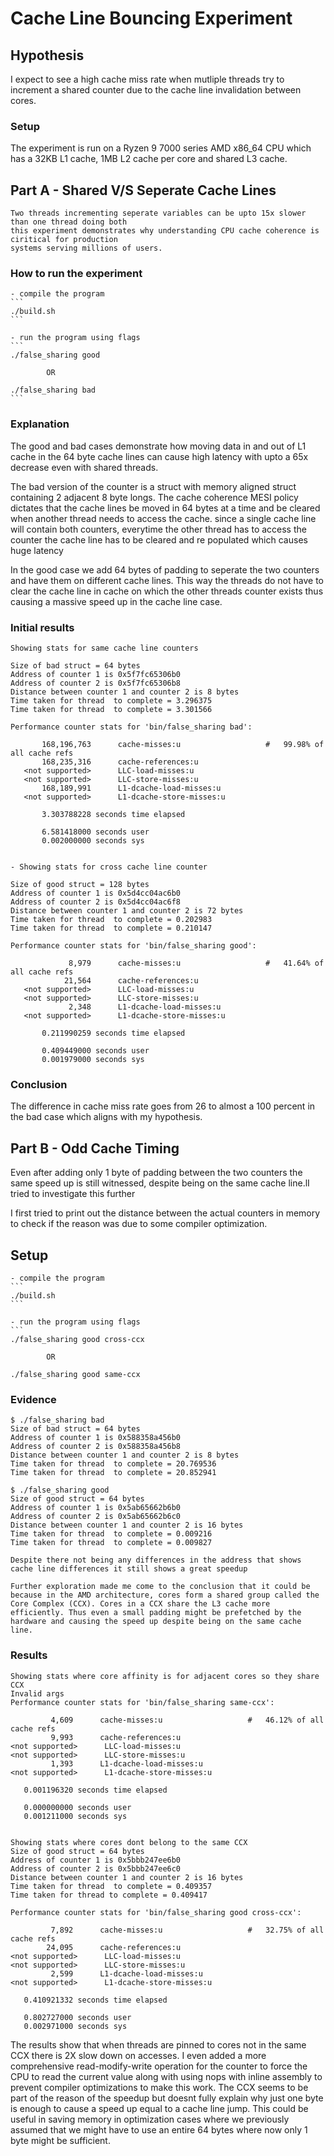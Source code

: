 # Cache Line Bouncing Experiment

## Hypothesis
I expect to see a high cache miss rate when mutliple threads try to increment a shared counter due to the cache line invalidation between cores.

### Setup
The experiment is run on a Ryzen 9 7000 series AMD x86_64 CPU which has a 32KB L1 cache, 1MB L2 cache
per core and shared L3 cache. 

## Part A - Shared V/S Seperate Cache Lines

    Two threads incrementing seperate variables can be upto 15x slower than one thread doing both
    this experiment demonstrates why understanding CPU cache coherence is ciritical for production
    systems serving millions of users.

### How to run the experiment

    - compile the program
    ```
    ./build.sh
    ```

    - run the program using flags
    ```
    ./false_sharing good

            OR

    ./false_sharing bad
    ```

### Explanation

The good and bad cases demonstrate how moving data in and out of L1 cache in the 64 byte cache lines can cause
high latency with upto a 65x decrease even with shared threads.

The bad version of the counter is a struct with memory aligned struct containing 2 adjacent 8 byte longs.
The cache coherence MESI policy dictates that the cache lines be moved in 64 bytes at a time and be cleared
when another thread needs to access the cache.
since a single cache line will contain both counters, everytime the other thread has to access the counter the 
cache line has to be cleared and re populated which causes huge latency

In the good case we add 64 bytes of padding to seperate the two counters and have them on different cache lines.
This way the threads do not have to clear the cache line in cache on which the other threads counter exists thus
causing a massive speed up in the cache line case.

### Initial results

    Showing stats for same cache line counters

    Size of bad struct = 64 bytes
    Address of counter 1 is 0x5f7fc65306b0
    Address of counter 2 is 0x5f7fc65306b8
    Distance between counter 1 and counter 2 is 8 bytes
    Time taken for thread  to complete = 3.296375
    Time taken for thread  to complete = 3.301566

    Performance counter stats for 'bin/false_sharing bad':

           168,196,763      cache-misses:u                   #   99.98% of all cache refs
           168,235,316      cache-references:u
       <not supported>      LLC-load-misses:u
       <not supported>      LLC-store-misses:u
           168,189,991      L1-dcache-load-misses:u
       <not supported>      L1-dcache-store-misses:u

           3.303788228 seconds time elapsed

           6.581418000 seconds user
           0.002000000 seconds sys


    - Showing stats for cross cache line counter

    Size of good struct = 128 bytes
    Address of counter 1 is 0x5d4cc04ac6b0
    Address of counter 2 is 0x5d4cc04ac6f8
    Distance between counter 1 and counter 2 is 72 bytes
    Time taken for thread  to complete = 0.202983
    Time taken for thread  to complete = 0.210147

    Performance counter stats for 'bin/false_sharing good':

                 8,979      cache-misses:u                   #   41.64% of all cache refs
                21,564      cache-references:u
       <not supported>      LLC-load-misses:u
       <not supported>      LLC-store-misses:u
                 2,348      L1-dcache-load-misses:u
       <not supported>      L1-dcache-store-misses:u

           0.211990259 seconds time elapsed

           0.409449000 seconds user
           0.001979000 seconds sys

### Conclusion

The difference in cache miss rate goes from 26 to almost a 100 percent in the bad case which aligns with my hypothesis.

## Part B - Odd Cache Timing 

Even after adding only 1 byte of padding between the two counters the same speed up is still witnessed, 
despite being on the same cache line.lI tried to investigate this further

I first tried to print out the distance between the actual counters in memory to check if the reason
was due to some compiler optimization.

## Setup
    - compile the program
    ```
    ./build.sh
    ```

    - run the program using flags
    ```
    ./false_sharing good cross-ccx

            OR

    ./false_sharing good same-ccx

### Evidence

    $ ./false_sharing bad
    Size of bad struct = 64 bytes
    Address of counter 1 is 0x588358a456b0
    Address of counter 2 is 0x588358a456b8
    Distance between counter 1 and counter 2 is 8 bytes
    Time taken for thread  to complete = 20.769536
    Time taken for thread  to complete = 20.852941

    $ ./false_sharing good
    Size of good struct = 64 bytes
    Address of counter 1 is 0x5ab65662b6b0
    Address of counter 2 is 0x5ab65662b6c0
    Distance between counter 1 and counter 2 is 16 bytes
    Time taken for thread  to complete = 0.009216
    Time taken for thread  to complete = 0.009827

    Despite there not being any differences in the address that shows cache line differences it still shows a great speedup

    Further exploration made me come to the conclusion that it could be because in the AMD architecture, cores form a shared group called the Core Complex (CCX). Cores in a CCX share the L3 cache more efficiently. Thus even a small padding might be prefetched by the hardware and causing the speed up despite being on the same cache line.

### Results

    Showing stats where core affinity is for adjacent cores so they share CCX
    Invalid args
    Performance counter stats for 'bin/false_sharing same-ccx':

             4,609      cache-misses:u                   #   46.12% of all cache refs
             9,993      cache-references:u
    <not supported>      LLC-load-misses:u
    <not supported>      LLC-store-misses:u
             1,393      L1-dcache-load-misses:u
    <not supported>      L1-dcache-store-misses:u

       0.001196320 seconds time elapsed

       0.000000000 seconds user
       0.001211000 seconds sys


    Showing stats where cores dont belong to the same CCX
    Size of good struct = 64 bytes
    Address of counter 1 is 0x5bbb247ee6b0
    Address of counter 2 is 0x5bbb247ee6c0
    Distance between counter 1 and counter 2 is 16 bytes
    Time taken for thread  to complete = 0.409357
    Time taken for thread to complete = 0.409417

    Performance counter stats for 'bin/false_sharing good cross-ccx':

             7,892      cache-misses:u                   #   32.75% of all cache refs
            24,095      cache-references:u
    <not supported>      LLC-load-misses:u
    <not supported>      LLC-store-misses:u
             2,599      L1-dcache-load-misses:u
    <not supported>      L1-dcache-store-misses:u

       0.410921332 seconds time elapsed

       0.802727000 seconds user
       0.002971000 seconds sys

The results show that when threads are pinned to cores not in the same CCX there is 2X slow down on accesses. I even added a more comprehensive read-modify-write operation for the counter to force the CPU to read the current value along with using nops with inline assembly to prevent compiler optimizations to make this work. 
The CCX seems to be part of the reason of the speedup but doesnt fully explain why just one byte is enough to cause a speed up equal to a cache line jump.
This could be useful in saving memory in optimization cases where we previously assumed that we might have to use an entire 64 bytes where now only 1 byte might be sufficient.
